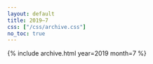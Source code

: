 ```yaml
---
layout: default
title: 2019–7
css: ["/css/archive.css"]
no_toc: true
---
```


{% include archive.html year=2019 month=7 %}

